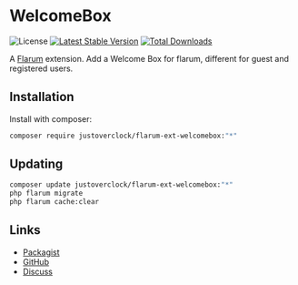 # WelcomeBox

![License](https://img.shields.io/badge/license-MIT-blue.svg) [![Latest Stable Version](https://img.shields.io/packagist/v/justoverclock/flarum-ext-welcomebox.svg)](https://packagist.org/packages/justoverclock/flarum-ext-welcomebox) [![Total Downloads](https://img.shields.io/packagist/dt/justoverclock/flarum-ext-welcomebox.svg)](https://packagist.org/packages/justoverclock/flarum-ext-welcomebox)

A [Flarum](https://flarum.org) extension. Add a Welcome Box for flarum, different for guest and registered users.

## Installation

Install with composer:

```sh
composer require justoverclock/flarum-ext-welcomebox:"*"
```

## Updating

```sh
composer update justoverclock/flarum-ext-welcomebox:"*"
php flarum migrate
php flarum cache:clear
```

## Links

- [Packagist](https://packagist.org/packages/justoverclock/flarum-ext-welcomebox)
- [GitHub](https://github.com/justoverclock/flarum-ext-welcomebox)
- [Discuss](https://discuss.flarum.org/d/PUT_DISCUSS_SLUG_HERE)
